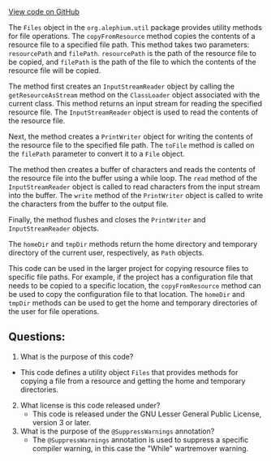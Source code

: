 [View code on GitHub](https://github.com/alephium/alephium/blob/master/util/src/main/scala/org/alephium/util/Files.scala)

The `Files` object in the `org.alephium.util` package provides utility methods for file operations. The `copyFromResource` method copies the contents of a resource file to a specified file path. This method takes two parameters: `resourcePath` and `filePath`. `resourcePath` is the path of the resource file to be copied, and `filePath` is the path of the file to which the contents of the resource file will be copied.

The method first creates an `InputStreamReader` object by calling the `getResourceAsStream` method on the `ClassLoader` object associated with the current class. This method returns an input stream for reading the specified resource file. The `InputStreamReader` object is used to read the contents of the resource file.

Next, the method creates a `PrintWriter` object for writing the contents of the resource file to the specified file path. The `toFile` method is called on the `filePath` parameter to convert it to a `File` object.

The method then creates a buffer of characters and reads the contents of the resource file into the buffer using a while loop. The `read` method of the `InputStreamReader` object is called to read characters from the input stream into the buffer. The `write` method of the `PrintWriter` object is called to write the characters from the buffer to the output file.

Finally, the method flushes and closes the `PrintWriter` and `InputStreamReader` objects.

The `homeDir` and `tmpDir` methods return the home directory and temporary directory of the current user, respectively, as `Path` objects.

This code can be used in the larger project for copying resource files to specific file paths. For example, if the project has a configuration file that needs to be copied to a specific location, the `copyFromResource` method can be used to copy the configuration file to that location. The `homeDir` and `tmpDir` methods can be used to get the home and temporary directories of the user for file operations.
## Questions: 
 1. What is the purpose of this code?
   - This code defines a utility object `Files` that provides methods for copying a file from a resource and getting the home and temporary directories.
2. What license is this code released under?
   - This code is released under the GNU Lesser General Public License, version 3 or later.
3. What is the purpose of the `@SuppressWarnings` annotation?
   - The `@SuppressWarnings` annotation is used to suppress a specific compiler warning, in this case the "While" wartremover warning.